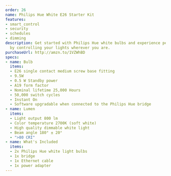 ```yaml
---
order: 26
name: Philips Hue White E26 Starter Kit
features:
- smart_control
- security
- schedules
- dimming
description: Get started with Philips Hue white bulbs and experience peace of mind
  by controlling your lights wherever you are.
purchaseUrl: http://amzn.to/1VZWhBD
specs:
- name: Bulb
  items:
  - E26 single contact medium screw base fitting
  - 9.5W
  - 0.5 W Standby power
  - A19 form factor
  - Nominal lifetime 25,000 Hours
  - 50,000 switch cycles
  - Instant On
  - Software upgradable when connected to the Philips Hue bridge
- name: Lumen
  items:
  - Light output 800 lm
  - Color temperature 2700K (soft white)
  - High quality dimmable white light
  - Beam angle 180° ± 20°
  - ">80 CRI"
- name: What's Included
  items:
  - 2x Philips Hue white light bulbs
  - 1x bridge
  - 1x Ethernet cable
  - 1x power adapter
---
```

